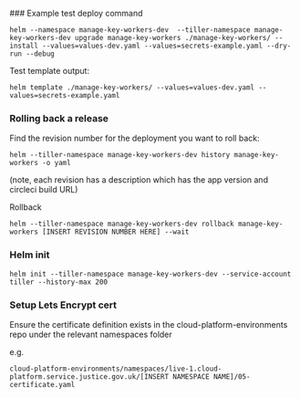 
### Example test deploy command

```
helm --namespace manage-key-workers-dev  --tiller-namespace manage-key-workers-dev upgrade manage-key-workers ./manage-key-workers/ --install --values=values-dev.yaml --values=secrets-example.yaml --dry-run --debug
```

Test template output:

```
helm template ./manage-key-workers/ --values=values-dev.yaml --values=secrets-example.yaml
```

### Rolling back a release
Find the revision number for the deployment you want to roll back:
```
helm --tiller-namespace manage-key-workers-dev history manage-key-workers -o yaml
```
(note, each revision has a description which has the app version and circleci build URL)

Rollback
```
helm --tiller-namespace manage-key-workers-dev rollback manage-key-workers [INSERT REVISION NUMBER HERE] --wait
```

### Helm init

```
helm init --tiller-namespace manage-key-workers-dev --service-account tiller --history-max 200
```

### Setup Lets Encrypt cert

Ensure the certificate definition exists in the cloud-platform-environments repo under the relevant namespaces folder

e.g.
```
cloud-platform-environments/namespaces/live-1.cloud-platform.service.justice.gov.uk/[INSERT NAMESPACE NAME]/05-certificate.yaml
```
